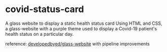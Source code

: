 # covid-status-card
A glass website to display a static health status card
Using HTML and CSS, a glass-website with a purple theme used to display a Covid-19 patient's health status on a particular day.

reference: [developedbyed/glass-website](https://github.com/developedbyed/glass-website/) with pipeline improvements
